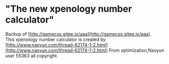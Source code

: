 # "The new xpenology number calculator"  
Backup of [http://gamecss.gitee.io/aaa](http://gamecss.gitee.io/aaa).  
This xpenology number calculator is created by [http://www.nasyun.com/thread-62174-1-2.html](http://www.nasyun.com/thread-62174-1-2.html) From optimization,Nasyun user 55363 all copyright.
